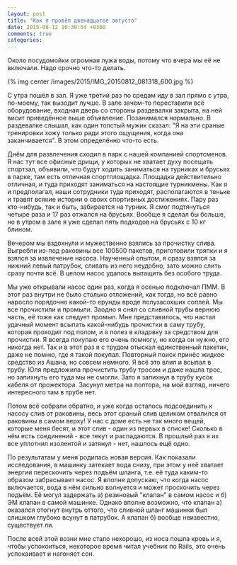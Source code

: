 ```yaml
---
layout: post
title: "Как я провёл двенадцатое августа"
date: 2015-08-12 10:39:54 +0300
comments: true
categories: 
---
```

Около посудомойки огромная лужа воды, потому что вчера мы её не включали. Надо срочно что-то делать.

{% img center /images/2015/IMG_20150812_081318_600.jpg %}

С утра пошёл в зал. Я уже третий раз по средам иду в зал прямо с утра, по-моему, так вызодит лучше. В зале зачем-то переставили всё оборудование, входная дверь со стороны раздевалки закрыта, на ней висит приведённое выше объявление. Позанимался нормально. В раздевалке слышал, как один толстый мужик сказал: "Я на эти сраные тренировки хожу только ради этого ощущения, когда она заканчивается". В этом определённо что-то есть. 

Днём для развлечения сходил в парк с нашей компанией спортсменов. Я нас тут все офисные дрищи, у которых не хватает духу посещать спортзал, объявили, что будут ходить заниматься на турниках и брусьях в парке, там есть отличная спортплощадка. Площадка действительно отличная, и туда приходят заниматься на настоящие турникмены. Как я и предполагал, наши сотрудники туда приходят, располагаются в теньке и травят всякие истории о своих спортивных достижениях. Пару раз кто-нибудь, так и быть, забирается на турник. Я смог подтянуться четыре раза и 17 раз отжался на брусьях. Вообще я сделал бы больше, но в  утром в зале я уже сделал пять подходов на брусьях с 10 кг блином.

Вечером мы вздохнули и мужественно взялись за прочистку слива. Выгребли из-под раковины все 100500 пакетов, приготовили тряпки и я взялся за извлечение насоса. Наученный опытом, я сразу взялся за нижний левый патрубок, сливать из него неудобно, зато можно слить сразу почти всё. В целом насос удалось вытащить без особого труда.

Мы уже открывали насос один раз, когда я осенью подключал ПММ. В этот раз внутри не было столько отложений, как тогда, но всё равно наросло порядочно какой-то ерунды вроде полузасохших соплей. Мы все прочистили и промыли. Заодно я снял со сливной трубы вернюю часть, её тоже как следует промыл. Мне представилось, что настал удачный момент всыпать какой-нибудь прочистки в саму трубу, которая проходит под полом, и я полез в кладовку за средством для прочистки. Я всегда покупаю его очень помногу, но когда он нужно, его никогда нет. Так и в этот раз я с трудом отыскал единственный пакетик, даже не помню, где я такой покупал. Повторный поиск принёс жидкое средство из Ашана, но совсем немного. Я всё это влил и всыпал в трубу. Юля предложила прочистить трубу тросом и даже нашла трос, но запихнуть его туда мы не смогли. Зато я запихнул в трубу кусок кабеля от прожектора. Засунул метра на полтора, на мой взгляд, ничего интересного там в трубе нет. 

Потом всё собрали обратно, и уже когда осталось подсоединить к насосу слив от раковины, весь этот сраный слив целиком отвалился от раковины в самом верху! У нас с доме есть не так много вещей, которые меня бесят, и этот слив - один из первых в списке! Сколько в нём есть соединений - все текут и распадаются. В прошлый раз я их все уплотнил изолентой и затянул - нет, нашлось ещё одно. 

По результатам у меня родилась новая версия. Как показали исследования, в машинку затекает вода снизу, при этом у неё хватает энергии перескочить через подъём шланга, т.е. её туда каким-то образом забрасывает насос. Я вполне допускаю, что когда насос включается, вода в нём сильно волнуется и может проскочить через подъём. Её могул задержать а) резиновый "клапан" в самом насос и б) ЭМ клапан в самой машинке. Однако вполне возможно, что клапан а) оказался отогнут внутрь оттого, что сливной шланг машинки был слишком глубоко всунут в патрубок. А клапан б) вообще неизвестно, существует ли.

После всей этой возни мне стало нехорошо, из носа пошла кровь и я, чтобы успокоиться, некоторое время читал учебник по Rails, это очень успокаивает и нагоняет сон. 